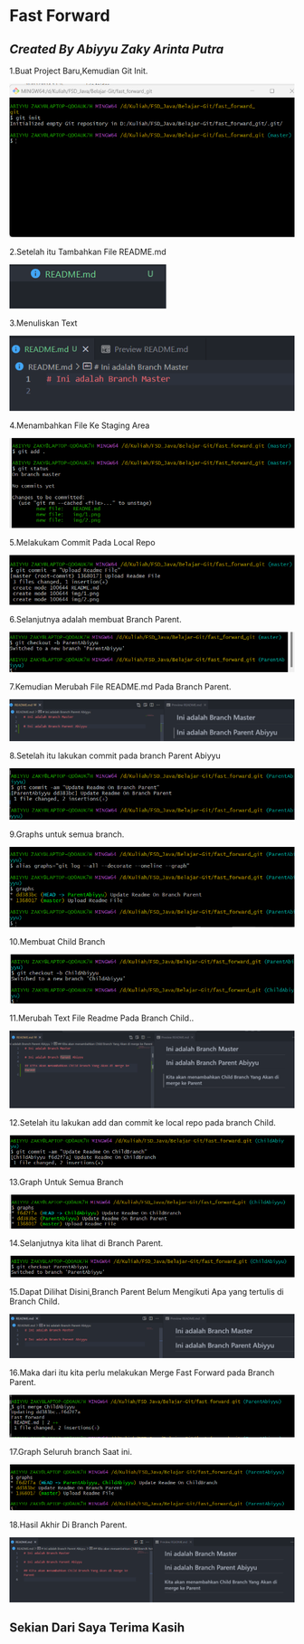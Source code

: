 # Fast Forward

## _Created By Abiyyu Zaky Arinta Putra_

1.Buat Project Baru,Kemudian Git Init.

![alt text](https://github.com/abiyyu12/Git_Tugas1/blob/master/img/1.png?raw=true)

2.Setelah itu Tambahkan File README.md

![alt text](https://github.com/abiyyu12/Git_Tugas1/blob/master/img/2.png?raw=true)

3.Menuliskan Text

![alt text](https://github.com/abiyyu12/Git_Tugas1/blob/master/img/2_copy.png?raw=true)

4.Menambahkan File Ke Staging Area

![alt text](https://github.com/abiyyu12/Git_Tugas1/blob/master/img/3_cpy.png?raw=true)

5.Melakukam Commit Pada Local Repo

![alt text](https://github.com/abiyyu12/Git_Tugas1/blob/master/img/4.png?raw=true)

6.Selanjutnya adalah membuat Branch Parent.

![alt text](https://github.com/abiyyu12/Git_Tugas1/blob/master/img/5.png?raw=true)

7.Kemudian Merubah File README.md Pada Branch Parent.

![alt text](https://github.com/abiyyu12/Git_Tugas1/blob/master/img/6.png?raw=true)

8.Setelah itu lakukan commit pada branch Parent Abiyyu

![alt text](https://github.com/abiyyu12/Git_Tugas1/blob/master/img/7.png?raw=true)

9.Graphs untuk semua branch.

![alt text](https://github.com/abiyyu12/Git_Tugas1/blob/master/img/8.png?raw=true)

10.Membuat Child Branch

![alt text](https://github.com/abiyyu12/Git_Tugas1/blob/master/img/9.png?raw=true)

11.Merubah Text File Readme Pada Branch Child..

![alt text](https://github.com/abiyyu12/Git_Tugas1/blob/master/img/10.png?raw=true)

12.Setelah itu lakukan add dan commit ke local repo pada branch Child.

![alt text](https://github.com/abiyyu12/Git_Tugas1/blob/master/img/11.png?raw=true)

13.Graph Untuk Semua Branch

![alt text](https://github.com/abiyyu12/Git_Tugas1/blob/master/img/12.png?raw=true)

14.Selanjutnya kita lihat di Branch Parent.

![alt text](https://github.com/abiyyu12/Git_Tugas1/blob/master/img/13.png?raw=true)

15.Dapat Dilihat Disini,Branch Parent Belum Mengikuti Apa yang tertulis di Branch Child.

![alt text](https://github.com/abiyyu12/Git_Tugas1/blob/master/img/14.png?raw=true)

16.Maka dari itu kita perlu melakukan Merge Fast Forward pada Branch Parent.

![alt text](https://github.com/abiyyu12/Git_Tugas1/blob/master/img/15.png?raw=true)

17.Graph Seluruh branch Saat ini.

![alt text](https://github.com/abiyyu12/Git_Tugas1/blob/master/img/16.png?raw=true)

18.Hasil Akhir Di Branch Parent.

![alt text](https://github.com/abiyyu12/Git_Tugas1/blob/master/img/17.png?raw=true)

## Sekian Dari Saya Terima Kasih

